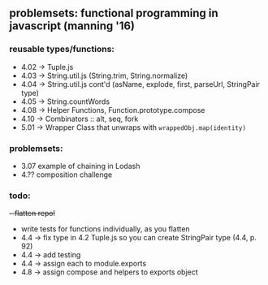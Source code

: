 ## problemsets: functional programming in javascript (manning '16)

### reusable types/functions:
- 4.02 -> Tuple.js
- 4.03 -> String.util.js (String.trim, String.normalize)
- 4.04 -> String.util.js cont'd (asName, explode, first, parseUrl, StringPair type)
- 4.05 -> String.countWords
- 4.08 -> Helper Functions, Function.prototype.compose
- 4.10 -> Combinators :: alt, seq, fork
- 5.01 -> Wrapper Class that unwraps with `wrappedObj.map(identity)`

### problemsets:
- 3.07 example of chaining in Lodash
- 4.?? composition challenge

### todo:
~~- flatten repo!~~
- write tests for functions individually, as you flatten
- 4.4 -> fix type in 4.2 Tuple.js so you can create StringPair type (4.4, p. 92)
- 4.4 -> add testing
- 4.4 -> assign each to module.exports
- 4.8 -> assign compose and helpers to exports object
